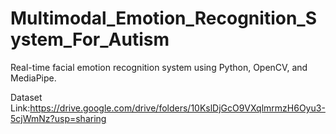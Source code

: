 # Multimodal_Emotion_Recognition_System_For_Autism
Real-time facial emotion recognition system using Python, OpenCV, and MediaPipe.

 Dataset Link:https://drive.google.com/drive/folders/10KslDjGcO9VXqlmrmzH6Oyu3-5cjWmNz?usp=sharing
